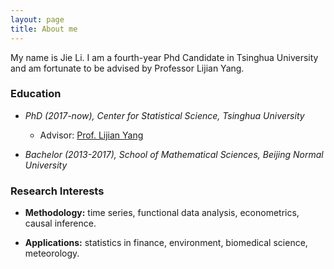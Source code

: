 ```yaml
---
layout: page
title: About me
---
```


My name is Jie Li. I am a fourth-year Phd Candidate in Tsinghua University and am fortunate to be advised by Professor Lijian Yang.




### Education

* _PhD (2017-now), Center for Statistical Science, Tsinghua University_
  *  Advisor: [Prof. Lijian Yang](http://lijianyang.com)

* _Bachelor (2013-2017), School of Mathematical Sciences, Beijing Normal University_


### Research Interests



* **Methodology:** time series, functional data analysis, econometrics, causal inference.  

* **Applications:** statistics in finance, environment, biomedical science, meteorology.

